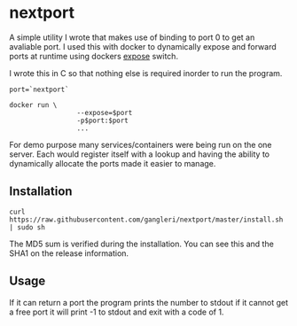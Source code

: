 # nextport

A simple utility I wrote that makes use of binding to port 0 to get an
avaliable port. I used this with docker to dynamically expose and forward ports 
at runtime using dockers [expose](https://docs.docker.com/reference/run/#expose-incoming-ports) switch.

I wrote this in C so that nothing else is required inorder to  run the program.

```
port=`nextport`

docker run \
				 --expose=$port
				 -p$port:$port
				 ...
```


For demo purpose many services/containers were being run on the one server. Each
would register itself with a lookup and having the ability to dynamically allocate
the ports made it easier to manage.


## Installation

```
curl https://raw.githubusercontent.com/gangleri/nextport/master/install.sh | sudo sh
```
The MD5 sum is verified during the installation. You can see this and the SHA1 on
the release information.


## Usage
If it can return a port the program prints the number to stdout if it cannot get
a free port it will print -1 to stdout and exit with a code of 1. 

